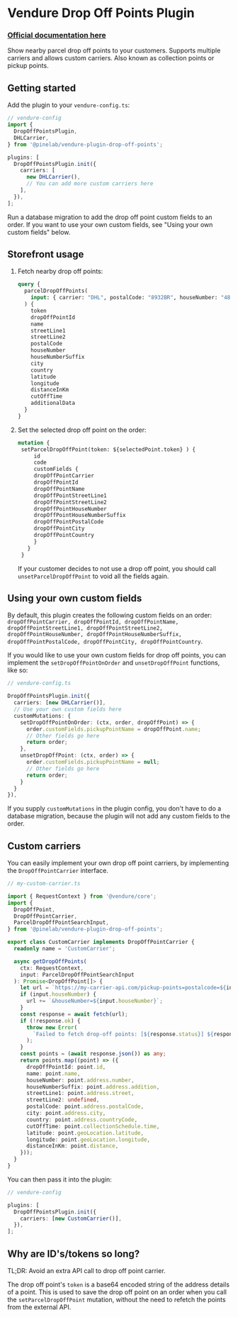 # Vendure Drop Off Points Plugin

### [Official documentation here](https://pinelab-plugins.com/plugin/vendure-plugin-drop-off-points)

Show nearby parcel drop off points to your customers. Supports multiple carriers and allows custom carriers. Also known as collection points or pickup points.

## Getting started

Add the plugin to your `vendure-config.ts`:

```ts
// vendure-config
import {
  DropOffPointsPlugin,
  DHLCarrier,
} from '@pinelab/vendure-plugin-drop-off-points';

plugins: [
  DropOffPointsPlugin.init({
    carriers: [
      new DHLCarrier(),
      // You can add more custom carriers here
    ],
  }),
];
```

Run a database migration to add the drop off point custom fields to an order. If you want to use your own custom fields, see "Using your own custom fields" below.

## Storefront usage

1. Fetch nearby drop off points:
   ```graphql
   query {
     parcelDropOffPoints(
       input: { carrier: "DHL", postalCode: "8932BR", houseNumber: "48" }
     ) {
       token
       dropOffPointId
       name
       streetLine1
       streetLine2
       postalCode
       houseNumber
       houseNumberSuffix
       city
       country
       latitude
       longitude
       distanceInKm
       cutOffTime
       additionalData
     }
   }
   ```
2. Set the selected drop off point on the order:
   ```graphql
   mutation {
    setParcelDropOffPoint(token: ${selectedPoint.token} ) {
        id
        code
        customFields {
        dropOffPointCarrier
        dropOffPointId
        dropOffPointName
        dropOffPointStreetLine1
        dropOffPointStreetLine2
        dropOffPointHouseNumber
        dropOffPointHouseNumberSuffix
        dropOffPointPostalCode
        dropOffPointCity
        dropOffPointCountry
        }
      }
    }
   ```
   If your customer decides to not use a drop off point, you should call `unsetParcelDropOffPoint` to void all the fields again.

## Using your own custom fields

By default, this plugin creates the following custom fields on an order: `dropOffPointCarrier, dropOffPointId, dropOffPointName, dropOffPointStreetLine1, dropOffPointStreetLine2, dropOffPointHouseNumber, dropOffPointHouseNumberSuffix, dropOffPointPostalCode, dropOffPointCity, dropOffPointCountry`.

If you would like to use your own custom fields for drop off points, you can implement the `setDropOffPointOnOrder` and `unsetDropOffPoint` functions, like so:

```ts
// vendure-config.ts

DropOffPointsPlugin.init({
  carriers: [new DHLCarrier()],
  // Use your own custom fields here
  customMutations: {
    setDropOffPointOnOrder: (ctx, order, dropOffPoint) => {
      order.customFields.pickupPointName = dropOffPoint.name;
      // Other fields go here
      return order;
    },
    unsetDropOffPoint: (ctx, order) => {
      order.customFields.pickupPointName = null;
      // Other fields go here
      return order;
    }
  }
}),
```

If you supply `customMutations` in the plugin config, you don't have to do a database migration, because the plugin will not add any custom fields to the order.

## Custom carriers

You can easily implement your own drop off point carriers, by implementing the `DropOffPointCarrier` interface.

```ts
// my-custom-carrier.ts

import { RequestContext } from '@vendure/core';
import {
  DropOffPoint,
  DropOffPointCarrier,
  ParcelDropOffPointSearchInput,
} from '@pinelab/vendure-plugin-drop-off-points';

export class CustomCarrier implements DropOffPointCarrier {
  readonly name = 'CustomCarrier';

  async getDropOffPoints(
    ctx: RequestContext,
    input: ParcelDropOffPointSearchInput
  ): Promise<DropOffPoint[]> {
    let url = `https://my-carrier-api.com/pickup-points=postalcode=${input.postalCode}`;
    if (input.houseNumber) {
      url += `&houseNumber=${input.houseNumber}`;
    }
    const response = await fetch(url);
    if (!response.ok) {
      throw new Error(
        `Failed to fetch drop-off points: [${response.status}] ${response.statusText}`
      );
    }
    const points = (await response.json()) as any;
    return points.map((point) => ({
      dropOffPointId: point.id,
      name: point.name,
      houseNumber: point.address.number,
      houseNumberSuffix: point.address.addition,
      streetLine1: point.address.street,
      streetLine2: undefined,
      postalCode: point.address.postalCode,
      city: point.address.city,
      country: point.address.countryCode,
      cutOffTime: point.collectionSchedule.time,
      latitude: point.geoLocation.latitude,
      longitude: point.geoLocation.longitude,
      distanceInKm: point.distance,
    }));
  }
}
```

You can then pass it into the plugin:

```ts
// vendure-config

plugins: [
  DropOffPointsPlugin.init({
    carriers: [new CustomCarrier()],
  }),
];
```

## Why are ID's/tokens so long?

TL;DR: Avoid an extra API call to drop off point carrier.

The drop off point's `token` is a base64 encoded string of the address details of a point. This is used to save the drop off point on an order when you call the `setParcelDropOffPoint` mutation, without the need to refetch the points from the external API.
